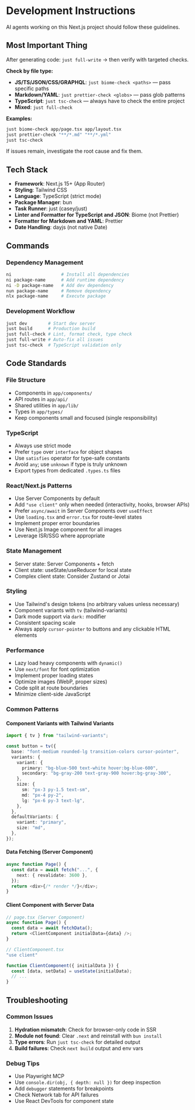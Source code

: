 # Development Instructions

AI agents working on this Next.js project should follow these guidelines.

## Most Important Thing

After generating code: `just full-write` → then verify with targeted checks.

**Check by file type:**

- **JS/TS/JSON/CSS/GRAPHQL**: `just biome-check <paths>` — pass specific paths
- **Markdown/YAML**: `just prettier-check <globs>` — pass glob patterns
- **TypeScript**: `just tsc-check` — always have to check the entire project
- **Mixed**: `just full-check`

**Examples:**

```bash
just biome-check app/page.tsx app/layout.tsx
just prettier-check "**/*.md" "**/*.yml"
just tsc-check
```

If issues remain, investigate the root cause and fix them.

## Tech Stack

- **Framework**: Next.js 15+ (App Router)
- **Styling**: Tailwind CSS
- **Language**: TypeScript (strict mode)
- **Package Manager**: bun
- **Task Runner**: just (casey/just)
- **Linter and Formatter for TypeScript and JSON**: Biome (not Prettier)
- **Formatter for Markdown and YAML**: Prettier
- **Date Handling**: dayjs (not native Date)

## Commands

### Dependency Management

```bash
ni                   # Install all dependencies
ni package-name      # Add runtime dependency
ni -D package-name   # Add dev dependency
nun package-name     # Remove dependency
nlx package-name     # Execute package
```

### Development Workflow

```bash
just dev        # Start dev server
just build      # Production build
just full-check # Lint, format check, type check
just full-write # Auto-fix all issues
just tsc-check  # TypeScript validation only
```

## Code Standards

### File Structure

- Components in `app/components/`
- API routes in `app/api/`
- Shared utilities in `app/lib/`
- Types in `app/types/`
- Keep components small and focused (single responsibility)

### TypeScript

- Always use strict mode
- Prefer `type` over `interface` for object shapes
- Use `satisfies` operator for type-safe constants
- Avoid `any`; use `unknown` if type is truly unknown
- Export types from dedicated `.types.ts` files

### React/Next.js Patterns

- Use Server Components by default
- Add `"use client"` only when needed (interactivity, hooks, browser APIs)
- Prefer `async/await` in Server Components over `useEffect`
- Use `loading.tsx` and `error.tsx` for route-level states
- Implement proper error boundaries
- Use Next.js Image component for all images
- Leverage ISR/SSG where appropriate

### State Management

- Server state: Server Components + fetch
- Client state: useState/useReducer for local state
- Complex client state: Consider Zustand or Jotai

### Styling

- Use Tailwind's design tokens (no arbitrary values unless necessary)
- Component variants with `tv` (tailwind-variants)
- Dark mode support via `dark:` modifier
- Consistent spacing scale
- Always apply `cursor-pointer` to buttons and any clickable HTML elements

### Performance

- Lazy load heavy components with `dynamic()`
- Use `next/font` for font optimization
- Implement proper loading states
- Optimize images (WebP, proper sizes)
- Code split at route boundaries
- Minimize client-side JavaScript

### Common Patterns

#### Component Variants with Tailwind Variants

```typescript
import { tv } from "tailwind-variants";

const button = tv({
  base: "font-medium rounded-lg transition-colors cursor-pointer",
  variants: {
    variant: {
      primary: "bg-blue-500 text-white hover:bg-blue-600",
      secondary: "bg-gray-200 text-gray-900 hover:bg-gray-300",
    },
    size: {
      sm: "px-3 py-1.5 text-sm",
      md: "px-4 py-2",
      lg: "px-6 py-3 text-lg",
    },
  },
  defaultVariants: {
    variant: "primary",
    size: "md",
  },
});
```

#### Data Fetching (Server Component)

```typescript
async function Page() {
  const data = await fetch("...", {
    next: { revalidate: 3600 },
  });
  return <div>{/* render */}</div>;
}
```

#### Client Component with Server Data

```typescript
// page.tsx (Server Component)
async function Page() {
  const data = await fetchData();
  return <ClientComponent initialData={data} />;
}

// ClientComponent.tsx
"use client"

function ClientComponent({ initialData }) {
  const [data, setData] = useState(initialData);
  // ...
}
```

## Troubleshooting

### Common Issues

1. **Hydration mismatch**: Check for browser-only code in SSR
2. **Module not found**: Clear `.next` and reinstall with `bun install`
3. **Type errors**: Run `just tsc-check` for detailed output
4. **Build failures**: Check `next build` output and env vars

### Debug Tips

- Use Playwright MCP
- Use `console.dir(obj, { depth: null })` for deep inspection
- Add `debugger` statements for breakpoints
- Check Network tab for API failures
- Use React DevTools for component state
